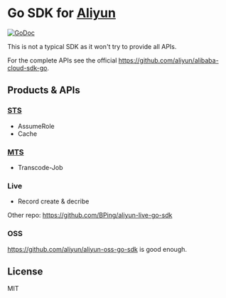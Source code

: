 # Go SDK for [Aliyun](https://www.aliyun.com)

[![GoDoc](https://godoc.org/github.com/practigo/aliyun?status.svg)](https://godoc.org/github.com/practigo/aliyun)

This is not a typical SDK as it won't try to provide all APIs. 

For the complete APIs see the official https://github.com/aliyun/alibaba-cloud-sdk-go.

## Products \& APIs

### [STS](https://help.aliyun.com/document_detail/28756.html)

- AssumeRole
- Cache

### [MTS](https://help.aliyun.com/document_detail/66804.html)

- Transcode-Job

### Live

- Record create & decribe

Other repo: https://github.com/BPing/aliyun-live-go-sdk

### OSS

https://github.com/aliyun/aliyun-oss-go-sdk is good enough.

## License

MIT
